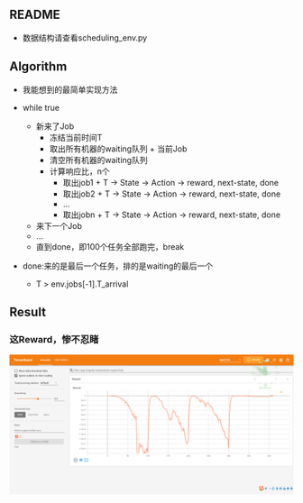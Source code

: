 ## README
* 数据结构请查看scheduling_env.py

## Algorithm
* 我能想到的最简单实现方法
* while true
    * 新来了Job
        * 冻结当前时间T
        * 取出所有机器的waiting队列 + 当前Job
        * 清空所有机器的waiting队列
        * 计算响应比，n个
            * 取出job1 + T -> State -> Action -> reward, next-state, done
            * 取出job2 + T -> State -> Action -> reward, next-state, done
            * ...
            * 取出jobn + T -> State -> Action -> reward, next-state, done
    * 来下一个Job
    * ...
    * 直到done，即100个任务全部跑完，break    
        
* done:来的是最后一个任务，排的是waiting的最后一个
    * T > env.jobs[-1].T_arrival
    
## Result
### 这Reward，惨不忍睹
![Alt](./微信图片_20210824235325.png)